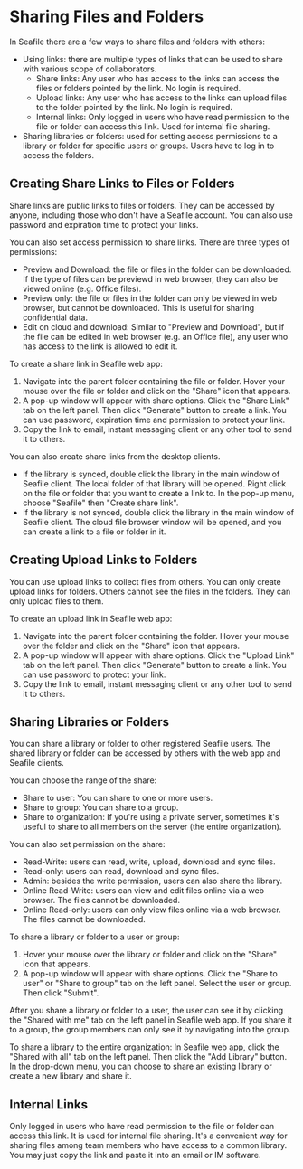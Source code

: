 # Sharing Files and Folders

In Seafile there are a few ways to share files and folders with others:

- Using links: there are multiple types of links that can be used to share with various scope of collaborators.
    - Share links: Any user who has access to the links can access the files or folders pointed by the link. No login is required.
    - Upload links: Any user who has access to the links can upload files to the folder pointed by the link. No login is required.
    - Internal links: Only logged in users who have read permission to the file or folder can access this link. Used for internal file sharing.
- Sharing libraries or folders: used for setting access permissions to a library or folder for specific users or groups. Users have to log in to access the folders.

## Creating Share Links to Files or Folders

Share links are public links to files or folders. They can be accessed by anyone, including those who don't have a Seafile account. You can also use password and expiration time to protect your links.

You can also set access permission to share links. There are three types of permissions:

* Preview and Download: the file or files in the folder can be downloaded. If the type of files can be previewd in web browser, they can also be viewed online (e.g. Office files).
* Preview only: the file or files in the folder can only be viewed in web browser, but cannot be downloaded. This is useful for sharing confidential data.
* Edit on cloud and download: Similar to "Preview and Download", but if the file can be edited in web browser (e.g. an Office file), any user who has access to the link is allowed to edit it.

To create a share link in Seafile web app:

1. Navigate into the parent folder containing the file or folder. Hover your mouse over the file or folder and click on the "Share" icon that appears.
1. A pop-up window will appear with share options. Click the "Share Link" tab on the left panel. Then click "Generate" button to create a link. You can use password, expiration time and permission to protect your link.
1. Copy the link to email, instant messaging client or any other tool to send it to others.

You can also create share links from the desktop clients.

* If the library is synced, double click the library in the main window of Seafile client. The local folder of that library will be opened. Right click on the file or folder that you want to create a link to. In the pop-up menu, choose "Seafile" then "Create share link".
* If the library is not synced, double click the library in the main window of Seafile client. The cloud file browser window will be opened, and you can create a link to a file or folder in it.

## Creating Upload Links to Folders

You can use upload links to collect files from others. You can only create upload links for folders. Others cannot see the files in the folders. They can only upload files to them.

To create an upload link in Seafile web app:

1. Navigate into the parent folder containing the folder. Hover your mouse over the folder and click on the "Share" icon that appears.
1. A pop-up window will appear with share options. Click the "Upload Link" tab on the left panel. Then click "Generate" button to create a link. You can use password to protect your link.
1. Copy the link to email, instant messaging client or any other tool to send it to others.

## Sharing Libraries or Folders

You can share a library or folder to other registered Seafile users. The shared library or folder can be accessed by others with the web app and Seafile clients.

You can choose the range of the share:

* Share to user: You can share to one or more users.
* Share to group: You can share to a group.
* Share to organization: If you're using a private server, sometimes it's useful to share to all members on the server (the entire organization).

You can also set permission on the share:

* Read-Write: users can read, write, upload, download and sync files.
* Read-only: users can read, download and sync files.
* Admin: besides the write permission, users can also share the library.
* Online Read-Write: users can view and edit files online via a web browser. The files cannot be downloaded.
* Online Read-only: users can only view files online via a web browser. The files cannot be downloaded.

To share a library or folder to a user or group:

1. Hover your mouse over the library or folder and click on the "Share" icon that appears.
1. A pop-up window will appear with share options. Click the "Share to user" or "Share to group" tab on the left panel. Select the user or group. Then click "Submit".

After you share a library or folder to a user, the user can see it by clicking the "Shared with me" tab on the left panel in Seafile web app. If you share it to a group, the group members can only see it by navigating into the group.

 To share a library to the entire organization: In Seafile web app, click the "Shared with all" tab on the left panel. Then click the "Add Library" button. In the drop-down menu, you can choose to share an existing library or create a new library and share it.

## Internal Links

Only logged in users who have read permission to the file or folder can access this link. It is used for internal file sharing. It's a convenient way for sharing files among team members who have access to a common library. You may just copy the link and paste it into an email or IM software.
